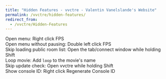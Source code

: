 ```yaml
---
title: "Hidden Features - vvctre - Valentin Vanelslande's Website"
permalink: /vvctre/hidden-features/
redirect_from:
  - /vvctre/Hidden-Features
---
```


Open menu: Right click FPS  
Open menu without pausing: Double left click FPS  
Skip loading public room list: Open the tab/connect window while holding Shift  
Loop movie: Add `loop` to the movie's name  
Skip update check: Open vvctre while holding Shift  
Show console ID: Right click Regenerate Console ID
